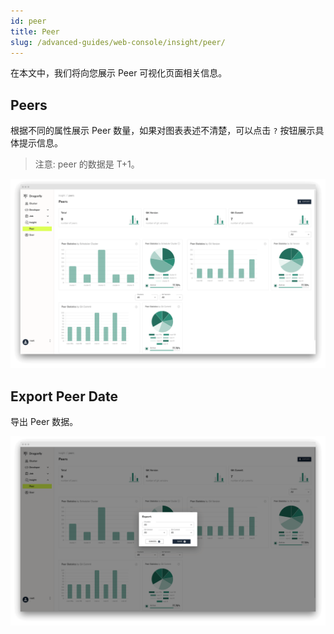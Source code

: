 ```yaml
---
id: peer
title: Peer
slug: /advanced-guides/web-console/insight/peer/
---
```


在本文中，我们将向您展示 Peer 可视化页面相关信息。

## Peers

根据不同的属性展示 Peer 数量，如果对图表表述不清楚，可以点击 `?` 按钮展示具体提示信息。

> 注意: peer 的数据是 T+1。

![peers](../../../resource/advanced-guides/web-console/insight/peer/peers.png)

## Export Peer Date

导出 Peer 数据。

![export-peer](../../../resource/advanced-guides/web-console/insight/peer/export-peer.png)
